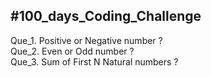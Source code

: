 <h2>#100_days_Coding_Challenge</h2>
Que_1. Positive or Negative number ?<br>
Que_2. Even or Odd number ?<br>
Que_3. Sum of First N Natural numbers ?
